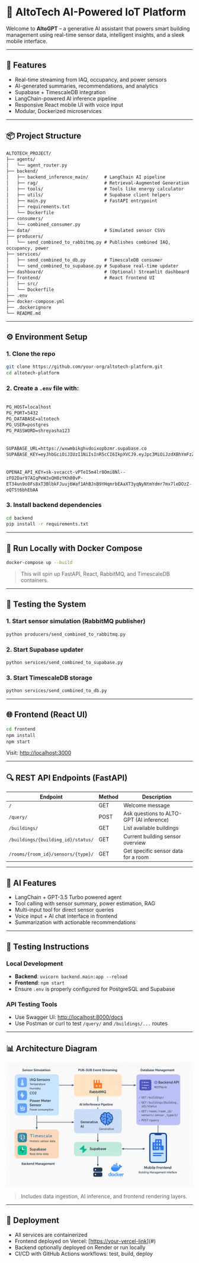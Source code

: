 # 🏢 AltoTech AI-Powered IoT Platform

Welcome to **AltoGPT** – a generative AI assistant that powers smart building management using real-time sensor data, intelligent insights, and a sleek mobile interface.

---

## 🚀 Features

- Real-time streaming from IAQ, occupancy, and power sensors
- AI-generated summaries, recommendations, and analytics
- Supabase + TimescaleDB integration
- LangChain-powered AI inference pipeline
- Responsive React mobile UI with voice input
- Modular, Dockerized microservices

---

## 📦 Project Structure

```
ALTOTECH_PROJECT/
├── agents/
│   └── agent_router.py
├── backend/
│   ├── backend_inference_main/      # LangChain AI pipeline
│   ├── rag/                         # Retrieval-Augmented Generation
│   ├── tools/                       # Tools like energy calculator
│   ├── utils/                       # Supabase client helpers
│   ├── main.py                      # FastAPI entrypoint
│   ├── requirements.txt
│   └── Dockerfile
├── consumers/
│   └── combined_consumer.py
├── data/                            # Simulated sensor CSVs
├── producers/
│   └── send_combined_to_rabbitmq.py # Publishes combined IAQ, occupancy, power
├── services/
│   ├── send_combined_to_db.py       # TimescaleDB consumer
│   └── send_combined_to_supabase.py # Supabase real-time updater
├── dashboard/                       # (Optional) Streamlit dashboard
├── frontend/                        # React frontend UI
│   ├── src/
│   └── Dockerfile
├── .env
├── docker-compose.yml
├── .dockerignore
└── README.md
```

---

## ⚙️ Environment Setup

### 1. Clone the repo
```bash
git clone https://github.com/your-org/altotech-platform.git
cd altotech-platform
```

### 2. Create a `.env` file with:
```env

PG_HOST=localhost
PG_PORT=5432
PG_DATABASE=altotech
PG_USER=postgres
PG_PASSWORD=shreyasha123


SUPABASE_URL=https://wxwmbikghvdoixopbzmr.supabase.co
SUPABASE_KEY=eyJhbGciOiJIUzI1NiIsInR5cCI6IkpXVCJ9.eyJpc3MiOiJzdXBhYmFzZSIsInJlZiI6Ind4d21iaWtnaHZkb2l4b3Biem1yIiwicm9sZSI6InNlcnZpY2Vfcm9sZSIsImlhdCI6MTc0NDU2OTc0MiwiZXhwIjoyMDYwMTQ1NzQyfQ.nQ7WmOygKGmc7ecPGa60sU6HUgid6mfUdEuV8yOq6Ns


OPENAI_API_KEY=sk-svcacct-vPTeI5m4lr8Omi8Nl--zFO2Dar97AIqPeW3xQH0zYKh80vP-ET34un9o0Fs8xT3BlbkFJuuj6Waf1AhBJnB9YHqmrbEAaXT3yqNyNtmYdmr7mx7leDOzZ-oQTSt6bhEbAA
```

### 3. Install backend dependencies
```bash
cd backend
pip install -r requirements.txt
```

---

## 🐳 Run Locally with Docker Compose
```bash
docker-compose up --build
```
> This will spin up FastAPI, React, RabbitMQ, and TimescaleDB containers.

---

## 🧪 Testing the System

### 1. Start sensor simulation (RabbitMQ publisher)
```bash
python producers/send_combined_to_rabbitmq.py
```

### 2. Start Supabase updater
```bash
python services/send_combined_to_supabase.py
```

### 3. Start TimescaleDB storage
```bash
python services/send_combined_to_db.py
```

---

## 🌐 Frontend (React UI)
```bash
cd frontend
npm install
npm start
```
Visit: [http://localhost:3000](http://localhost:3000)

---

## 🔍 REST API Endpoints (FastAPI)

| Endpoint                              | Method | Description                                      |
|---------------------------------------|--------|--------------------------------------------------|
| `/`                                   | GET    | Welcome message                                 |
| `/query/`                             | POST   | Ask questions to ALTO-GPT (AI inference)         |
| `/buildings/`                         | GET    | List available buildings                         |
| `/buildings/{building_id}/status/`   | GET    | Current building sensor overview                 |
| `/rooms/{room_id}/sensors/{type}/`   | GET    | Get specific sensor data for a room              |

---

## 🤖 AI Features

- LangChain + GPT-3.5 Turbo powered agent
- Tool calling with sensor summary, power estimation, RAG
- Multi-input tool for direct sensor queries
- Voice input + AI chat interface in frontend
- Summarization with actionable recommendations

---

## 🧪 Testing Instructions

### Local Development

- **Backend**: `uvicorn backend.main:app --reload`
- **Frontend**: `npm start`
- Ensure `.env` is properly configured for PostgreSQL and Supabase

### API Testing Tools

- Use Swagger UI: [http://localhost:8000/docs](http://localhost:8000/docs)
- Use Postman or curl to test `/query/` and `/buildings/...` routes

---

## 📊 Architecture Diagram

![Architecture](./assets/flowchart.png)

> Includes data ingestion, AI inference, and frontend rendering layers.

---

## 🚀 Deployment

- All services are containerized
- Frontend deployed on Vercel: [[https://your-vercel-link](https://altogpt-jayanths-projects-3b08736b.vercel.app/)](#)
- Backend optionally deployed on Render or run locally
- CI/CD with GitHub Actions workflows: test, build, deploy



